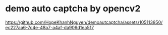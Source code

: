 # demo auto captcha by opencv2 

https://github.com/HopeKhanhNguyen/demoautcaptcha/assets/105113850/ec227aa6-7c4e-48a7-a4af-da906d1ea517

